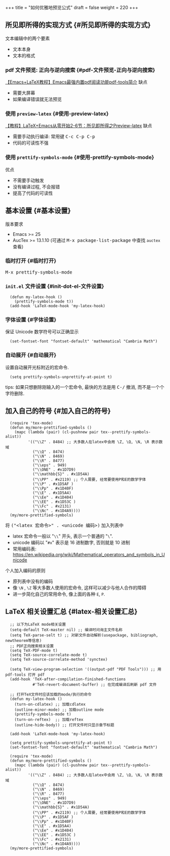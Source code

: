 +++
title = "如何优雅地预览公式"
draft = false
weight = 220
+++

## 所见即所得的实现方式 {#所见即所得的实现方式}

文本编辑中的两个要素

-   文本本身
-   文本的格式


### pdf 文件预览: 正向与逆向搜索 {#pdf-文件预览-正向与逆向搜索}

[【Emacs+LaTeX教程】Emacs最强内置pdf阅读功能pdf-tools简介](https://www.bilibili.com/video/BV1pg4y1s7Z9/)
缺点

-   需要大屏幕
-   如果编译错误就无法预览


### 使用 `preview-latex` {#使用-preview-latex}

[【教程】LaTeX+Emacs从零开始2-6节：所见即所得之Preview-latex](https://www.bilibili.com/video/BV1H4411a7fD/)
缺点

-   需要手动执行编译: 常用键 <kbd>C-c C-p C-p</kbd>
-   代码的可读性不强


### 使用 `prettify-symbols-mode` {#使用-prettify-symbols-mode}

优点

-   不需要手动触发
-   没有编译过程, 不会报错
-   提高了代码的可读性


## 基本设置 {#基本设置}

版本要求

-   Emacs &gt;= 25
-   AucTex &gt;= 13.1.10 (可通过 <kbd>M-x package-list-package</kbd> 中查找 `auctex` 查看)


### 临时打开 {#临时打开}

<kbd>M-x prettify-symbols-mode</kbd>


### `init.el` 文件设置 {#init-dot-el-文件设置}

```elisp
  (defun my-latex-hook ()
    (prettify-symbols-mode t))
  (add-hook 'LaTeX-mode-hook 'my-latex-hook)
```


### 字体设置 {#字体设置}

保证 Unicode 数学符号可以正确显示

```elisp
  (set-fontset-font "fontset-default" 'mathematical "Cambria Math")
```


### 自动展开 {#自动展开}

设置自动展开光标附近的宏命令.

```elisp
  (setq prettify-symbols-unprettify-at-point t)
```

tips: 如果只想删除刚输入的一个宏命令, 最快的方法是用 <kbd>C-/</kbd> 撤消, 而不是一个个字符删除.


## 加入自己的符号 {#加入自己的符号}

```elisp
  (require 'tex-mode)
  (defun my/more-prettified-symbols ()
    (mapc (lambda (pair) (cl-pushnew pair tex--prettify-symbols-alist))
          '(("\\Z" . 8484) ;; 大多数人在latex中会用 \Z, \Q, \N, \R 表示数域
            ("\\Q" . 8474)
            ("\\N" . 8469)
            ("\\R" . 8477)
            ("\\eps" . 949)
            ("\\ONE" . #x1D7D9)
            ("\\mathbb{S}" . #x1D54A)
            ("\\PP" . #x2119) ;; 个人需要, 经常要使用P和E的数学字体
            ("\\P" . #x1D5AF )
            ("\\Pp" . #x1D40F)
            ("\\E" . #x1D5A4)
            ("\\Ee" . #x1D404)
            ("\\EE" . #x1D53C )
            ("\\Fc" . #x2131)
            ("\\Nc" . #x1D4A9))))
  (my/more-prettified-symbols)
```

将 <kbd>("&lt;latex 宏命令&gt;" . &lt;unicode 编码&gt;)</kbd> 加入列表中

-   latex 宏命令一般以 "`\\`" 开头, 表示一个普通的 "`\`".
-   unicode 编码以 "`#x`" 表示是 16 进制数字, 否则就是 10 进制
-   常用编码表: <https://en.wikipedia.org/wiki/Mathematical_operators_and_symbols_in_Unicode>

个人加入编码的原则

-   原列表中没有的编码
-   像 `\N` , `\Z` 等大多数人使用的宏命令, 这样可以减少与他人合作的障碍
-   进一步简化自己的常用命令, 像上面的各种 `E`, `P`.


## LaTeX 相关设置汇总 {#latex-相关设置汇总}

```elisp
  ;; 以下为LaTeX mode相关设置
  (setq-default TeX-master nil) ;; 编译时问询主文件名称
  (setq TeX-parse-selt t) ;; 对新文件自动解析(usepackage, bibliograph, newtheorem等信息)
  ;; PDF正向搜索相关设置
  (setq TeX-PDF-mode t)
  (setq TeX-source-correlate-mode t)
  (setq TeX-source-correlate-method 'synctex)

  (setq TeX-view-program-selection '((output-pdf "PDF Tools"))) ;; 用pdf-tools 打开 pdf
  (add-hook 'TeX-after-compilation-finished-functions
            #'TeX-revert-document-buffer) ;; 在完成编译后刷新 pdf 文件

  ;; 打开TeX文件时应该加载的mode/执行的命令
  (defun my-latex-hook ()
    (turn-on-cdlatex) ;; 加载cdlatex
    (outline-minor-mode) ;; 加载outline mode
    (prettify-symbols-mode t)
    (turn-on-reftex)  ;; 加载reftex
    (outline-hide-body)) ;; 打开文件时只显示章节标题

  (add-hook 'LaTeX-mode-hook 'my-latex-hook)

  (setq prettify-symbols-unprettify-at-point t)
  (set-fontset-font "fontset-default" 'mathematical "Cambria Math")

  (require 'tex-mode)
  (defun my/more-prettified-symbols ()
    (mapc (lambda (pair) (cl-pushnew pair tex--prettify-symbols-alist))
          '(("\\Z" . 8484) ;; 大多数人在latex中会用 \Z, \Q, \N, \R 表示数域
            ("\\Q" . 8474)
            ("\\N" . 8469)
            ("\\R" . 8477)
            ("\\eps" . 949)
            ("\\ONE" . #x1D7D9)
            ("\\mathbb{S}" . #x1D54A)
            ("\\PP" . #x2119) ;; 个人需要, 经常要使用P和E的数学字体
            ("\\P" . #x1D5AF )
            ("\\Pp" . #x1D40F)
            ("\\E" . #x1D5A4)
            ("\\Ee" . #x1D404)
            ("\\EE" . #x1D53C )
            ("\\Fc" . #x2131)
            ("\\Nc" . #x1D4A9))))
  (my/more-prettified-symbols)
```
